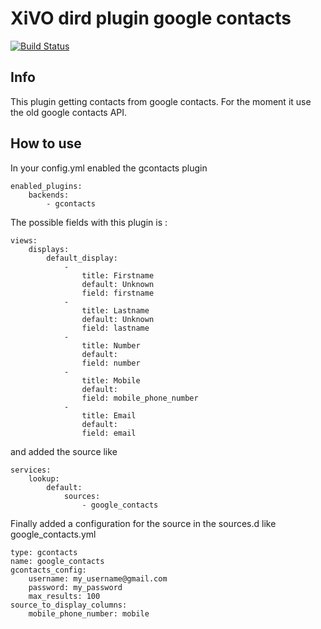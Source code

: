 XiVO dird plugin google contacts
================================

[![Build Status](https://travis-ci.org/sboily/xivo-dird-plugin-backend-google-contacts.png?branch=master)](https://travis-ci.org/sboily/xivo-dird-plugin-backend-google-contacts)


## Info

This plugin getting contacts from google contacts. For the moment it use the old google contacts API.

## How to use

In your config.yml enabled the gcontacts plugin

    enabled_plugins:
        backends:
            - gcontacts
            
The possible fields with this plugin is :

    views:
        displays:
            default_display:
                -
                    title: Firstname
                    default: Unknown
                    field: firstname
                -
                    title: Lastname
                    default: Unknown
                    field: lastname
                -
                    title: Number
                    default:
                    field: number
                -
                    title: Mobile
                    default:
                    field: mobile_phone_number
                -
                    title: Email
                    default:
                    field: email

and added the source like

    services:
        lookup:
            default:
                sources:
                    - google_contacts

Finally added a configuration for the source in the sources.d like google_contacts.yml

    type: gcontacts
    name: google_contacts
    gcontacts_config:
        username: my_username@gmail.com
        password: my_password
        max_results: 100
    source_to_display_columns:
        mobile_phone_number: mobile
